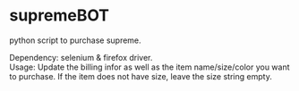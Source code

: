 # supremeBOT

python script to purchase supreme.

Dependency: selenium & firefox driver.  
Usage: Update the billing infor as well as the item name/size/color you want to purchase. If the item does not have size, leave the size string empty.
